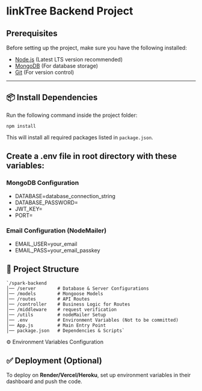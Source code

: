 # linkTree Backend Project 

## Prerequisites  
Before setting up the project, make sure you have the following installed:  
- [Node.js](https://nodejs.org/) (Latest LTS version recommended)  
- [MongoDB](https://www.mongodb.com/) (For database storage)  
- [Git](https://git-scm.com/) (For version control)  

---

## 📦 Install Dependencies

Run the following command inside the project folder:
```
npm install
```
This will install all required packages listed in `package.json`.
## Create a .env file in root directory with these variables:
### MongoDB Configuration
- DATABASE=database_connection_string
- DATABASE_PASSWORD=
- JWT_KEY=
- PORT=

### Email Configuration (NodeMailer)
- EMAIL_USER=your_email
- EMAIL_PASS=your_email_passkey

## 📜  Project Structure

```
`/spark-backend
│── /server        # Database & Server Configurations
│── /models        # Mongoose Models
│── /routes        # API Routes
│── /controller    # Business Logic for Routes
│── /middleware    # request verification 
│── /utils         # nodeMailer Setup
│── .env           # Environment Variables (Not to be committed)
│── App.js         # Main Entry Point
│── package.json   # Dependencies & Scripts` 
```
⚙️ Environment Variables Configuration

## ✅ Deployment (Optional)

To deploy on **Render/Vercel/Heroku**, set up environment variables in their dashboard and push the code.
